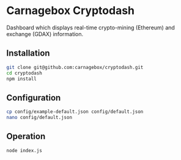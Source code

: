 # Carnagebox Cryptodash

Dashboard which displays real-time crypto-mining (Ethereum) and exchange (GDAX) information.

## Installation
```bash
git clone git@github.com:carnagebox/cryptodash.git
cd cryptodash
npm install
```

## Configuration
```bash
cp config/example-default.json config/default.json
nano config/default.json
```

## Operation
```bash
node index.js
```
